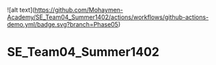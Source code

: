 !\[alt text\](https://github.com/Mohaymen-Academy/SE_Team04_Summer1402/actions/workflows/github-actions-demo.yml/badge.svg?branch=Phase05)
# SE_Team04_Summer1402
